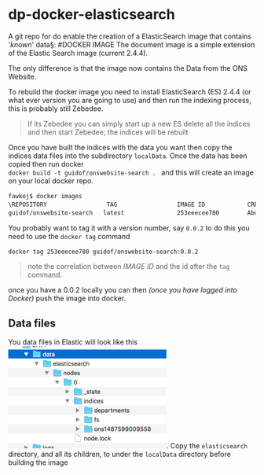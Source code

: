 dp-docker-elasticsearch
================

A git repo for do enable the creation of a ElasticSearch image that contains '_known_' data§:
#DOCKER IMAGE
The document image is a simple extension of the Elastic Search image (current 2.4.4).

The only difference is that the image now contains the Data from the ONS Website.

To rebuild the docker image you need to install ElasticSearch (ES) 2.4.4 (or what ever version you are going to use) and then run the indexing process, this is probably still Zebedee.

>If its Zebedee you can simply start up a new ES delete all the indices and then start Zebedee; the indices will be rebuilt


Once you have built the indices with the data you want then copy the indices data files into the subdirectory `localData`.
Once the data has been copied then run docker  
```docker build -t guidof/onswebsite-search . ```
and this will create an image on your local docker repo.
```bash
fawkej$ docker images
\REPOSITORY                 TAG                 IMAGE ID            CREATED             SIZE
guidof/onswebsite-search   latest               253eeecee780        About an hour ago   1.05 GB
```

You probably want to tag it with a version number, say `0.0.2` to do this you need to use the `docker tag` command
```bash
docker tag 253eeecee780 guidof/onswebsite-search:0.0.2
```
> note the correlation between _IMAGE ID_ and the id after the `tag` command.

once you have a 0.0.2 locally you can then _(once you have logged into Docker)_ push the image into docker.
## Data files
You data files in Elastic will look like this 
![Data Files with elasticsearch node name](DataFiles.png).
Copy the `elasticsearch` directory, and all its children, to under the `localData` directory before building the image